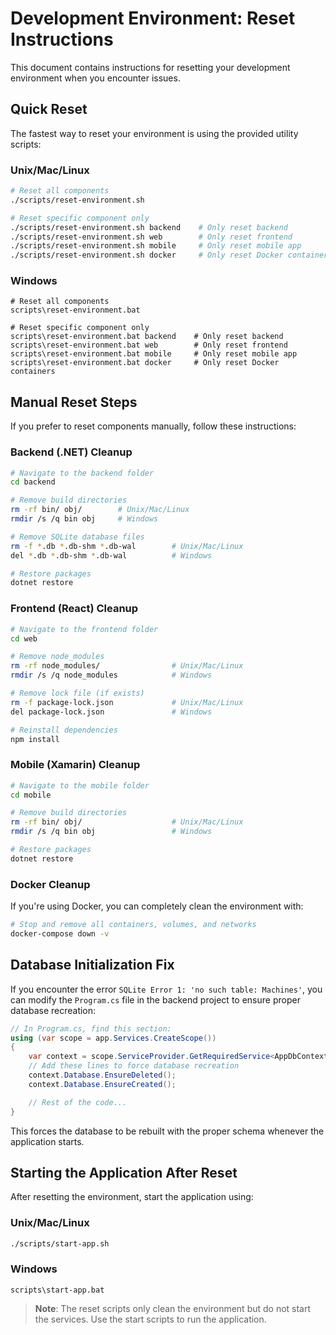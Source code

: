 # Development Environment: Reset Instructions

This document contains instructions for resetting your development environment when you encounter issues.

## Quick Reset

The fastest way to reset your environment is using the provided utility scripts:

### Unix/Mac/Linux
```bash
# Reset all components
./scripts/reset-environment.sh

# Reset specific component only
./scripts/reset-environment.sh backend    # Only reset backend
./scripts/reset-environment.sh web        # Only reset frontend
./scripts/reset-environment.sh mobile     # Only reset mobile app
./scripts/reset-environment.sh docker     # Only reset Docker containers
```

### Windows
```batch
# Reset all components
scripts\reset-environment.bat

# Reset specific component only
scripts\reset-environment.bat backend    # Only reset backend
scripts\reset-environment.bat web        # Only reset frontend
scripts\reset-environment.bat mobile     # Only reset mobile app
scripts\reset-environment.bat docker     # Only reset Docker containers
```

## Manual Reset Steps

If you prefer to reset components manually, follow these instructions:

### Backend (.NET) Cleanup

```bash
# Navigate to the backend folder
cd backend

# Remove build directories
rm -rf bin/ obj/        # Unix/Mac/Linux
rmdir /s /q bin obj     # Windows

# Remove SQLite database files
rm -f *.db *.db-shm *.db-wal        # Unix/Mac/Linux
del *.db *.db-shm *.db-wal          # Windows

# Restore packages
dotnet restore
```

### Frontend (React) Cleanup

```bash
# Navigate to the frontend folder
cd web

# Remove node_modules
rm -rf node_modules/                # Unix/Mac/Linux
rmdir /s /q node_modules            # Windows

# Remove lock file (if exists)
rm -f package-lock.json             # Unix/Mac/Linux
del package-lock.json               # Windows

# Reinstall dependencies
npm install
```

### Mobile (Xamarin) Cleanup

```bash
# Navigate to the mobile folder
cd mobile

# Remove build directories
rm -rf bin/ obj/                    # Unix/Mac/Linux
rmdir /s /q bin obj                 # Windows

# Restore packages
dotnet restore
```

### Docker Cleanup

If you're using Docker, you can completely clean the environment with:

```bash
# Stop and remove all containers, volumes, and networks
docker-compose down -v
```

## Database Initialization Fix

If you encounter the error `SQLite Error 1: 'no such table: Machines'`, you can modify the `Program.cs` file in the backend project to ensure proper database recreation:

```csharp
// In Program.cs, find this section:
using (var scope = app.Services.CreateScope())
{
    var context = scope.ServiceProvider.GetRequiredService<AppDbContext>();
    // Add these lines to force database recreation
    context.Database.EnsureDeleted();
    context.Database.EnsureCreated();

    // Rest of the code...
}
```

This forces the database to be rebuilt with the proper schema whenever the application starts.

## Starting the Application After Reset

After resetting the environment, start the application using:

### Unix/Mac/Linux
```bash
./scripts/start-app.sh
```

### Windows
```batch
scripts\start-app.bat
```

> **Note**: The reset scripts only clean the environment but do not start the services. Use the start scripts to run the application.
